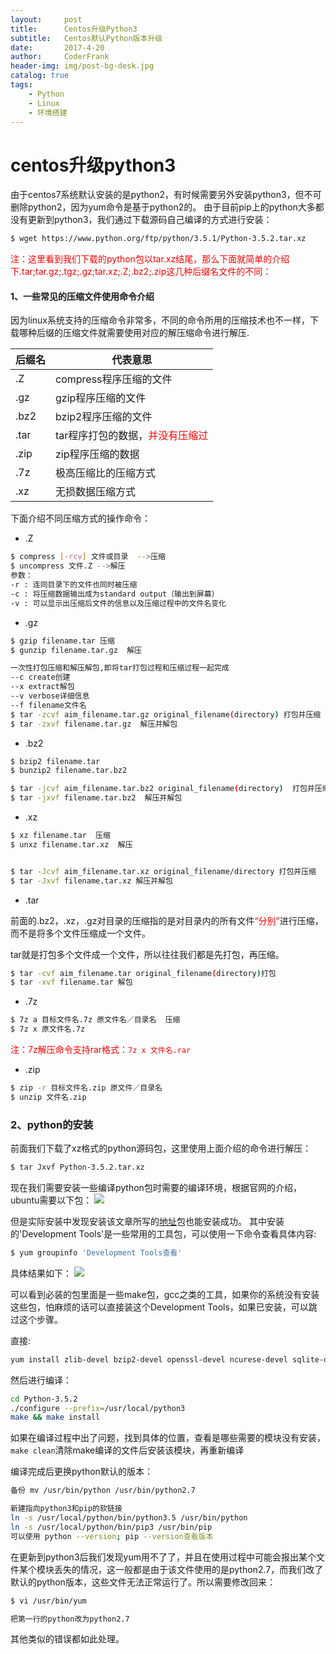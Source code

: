 ```yaml
---
layout:     post
title:      Centos升级Python3
subtitle:   Centos默认Python版本升级
date:       2017-4-20
author:     CoderFrank	
header-img: img/post-bg-desk.jpg
catalog: true
tags:
    - Python
    - Linux
    - 环境搭建
---
```





# centos升级python3



由于centos7系统默认安装的是python2，有时候需要另外安装python3，但不可删除python2，因为yum命令是基于python2的。
由于目前pip上的python大多都没有更新到python3，我们通过下载源码自己编译的方式进行安装：

```bash
$ wget https://www.python.org/ftp/python/3.5.1/Python-3.5.2.tar.xz
```
<font color=red>注：这里看到我们下载的python包以tar.xz结尾，那么下面就简单的介绍下.tar;tar.gz;.tgz;.gz;tar.xz;.Z;.bz2;.zip这几种后缀名文件的不同：</font>

#### 1、一些常见的压缩文件使用命令介绍

因为linux系统支持的压缩命令非常多，不同的命令所用的压缩技术也不一样，下载哪种后缀的压缩文件就需要使用对应的解压缩命令进行解压.


后缀名 | 代表意思
----  | ------
.Z    |compress程序压缩的文件 
.gz   |gzip程序压缩的文件 
.bz2  |bzip2程序压缩的文件
.tar  |tar程序打包的数据，<font color=red>并没有压缩过</font>
.zip | zip程序压缩的数据
.7z | 极高压缩比的压缩方式
.xz | 无损数据压缩方式 


下面介绍不同压缩方式的操作命令：

- .Z

```bash
$ compress [-rcv] 文件或目录  -->压缩
$ uncompress 文件.Z -->解压
参数：
-r : 连同目录下的文件也同时被压缩
-c : 将压缩数据输出成为standard output（输出到屏幕）
-v : 可以显示出压缩后文件的信息以及压缩过程中的文件名变化
```

- .gz

```bash
$ gzip filename.tar 压缩
$ gunzip filename.tar.gz  解压

一次性打包压缩和解压解包,即将tar打包过程和压缩过程一起完成
--c create创建
--x extract解包
--v verbose详细信息
--f filename文件名
$ tar -zcvf aim_filename.tar.gz original_filename(directory) 打包并压缩
$ tar -zxvf filename.tar.gz  解压并解包
```


- .bz2

```bash
$ bzip2 filename.tar
$ bunzip2 filename.tar.bz2

$ tar -jcvf aim_filename.tar.bz2 original_filename(directory)  打包并压缩
$ tar -jxvf filename.tar.bz2  解压并解包
``` 

- .xz

```bash
$ xz filename.tar  压缩
$ unxz filename.tar.xz  解压


$ tar -Jcvf aim_filename.tar.xz original_filename/directory 打包并压缩
$ tar -Jxvf filename.tar.xz 解压并解包
```


- .tar

前面的.bz2，.xz，.gz对目录的压缩指的是对目录内的所有文件<font color=red>“分别”</font>进行压缩，而不是将多个文件压缩成一个文件。

tar就是打包多个文件成一个文件，所以往往我们都是先打包，再压缩。

```bash
$ tar -cvf aim_filename.tar original_filename(directory)打包
$ tar -xvf filename.tar 解包
```

- .7z

```bash
$ 7z a 目标文件名.7z 原文件名／目录名  压缩
$ 7z x 原文件名.7z
```
<font color=red>注：7z解压命令支持rar格式：```7z x 文件名.rar```</font>


- .zip

```bash
$ zip -r 目标文件名.zip 原文件／目录名
$ unzip 文件名.zip
```


### 2、python的安装

前面我们下载了xz格式的python源码包，这里使用上面介绍的命令进行解压：

```bash
$ tar Jxvf Python-3.5.2.tar.xz
```

现在我们需要安装一些编译python包时需要的编译环境，根据官网的介绍，ubuntu需要以下包：
![](http://ofmzs1ffp.bkt.clouddn.com/ADF9F6B6-3803-4287-8366-E5781198D22D.png)

但是实际安装中发现安装该文章所写的[地址](http://www.jianshu.com/p/8bd6e0695d7f)包也能安装成功。
其中安装的'Development Tools'是一些常用的工具包，可以使用一下命令查看具体内容:

```bash
$ yum groupinfo 'Development Tools查看'
```
具体结果如下：
![](http://ofmzs1ffp.bkt.clouddn.com/F1E6CDB0-DD47-42CE-8E0D-8849C52D3BB3.png)

可以看到必装的包里面是一些make包，gcc之类的工具，如果你的系统没有安装这些包，怕麻烦的话可以直接装这个Development Tools，如果已安装，可以跳过这个步骤。

直接:

```bash
yum install zlib-devel bzip2-devel openssl-devel ncurese-devel sqlite-devel
```

然后进行编译：

```bash
cd Python-3.5.2
./configure --prefix=/usr/local/python3
make && make install
```
如果在编译过程中出了问题，找到具体的位置，查看是哪些需要的模块没有安装，```make clean```清除make编译的文件后安装该模块，再重新编译

编译完成后更换python默认的版本：

```bash
备份 mv /usr/bin/python /usr/bin/python2.7

新建指向python3和pip的软链接 
ln -s /usr/local/python/bin/python3.5 /usr/bin/python
ln -s /usr/local/python/bin/pip3 /usr/bin/pip
可以使用 python --version; pip --version查看版本
```

在更新到python3后我们发现yum用不了了，并且在使用过程中可能会报出某个文件某个模块丢失的情况，这一般都是由于该文件使用的是python2.7，而我们改了默认的python版本，这些文件无法正常运行了。所以需要修改回来：

```bash
$ vi /usr/bin/yum

把第一行的python改为python2.7
```
其他类似的错误都如此处理。




